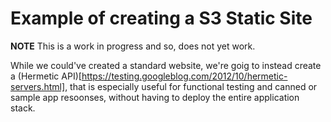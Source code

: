 # Example of creating a S3 Static Site

**NOTE** This is a work in progress and so, does not yet work.

While we could've created a standard website, we're goig to instead create a (Hermetic API)[https://testing.googleblog.com/2012/10/hermetic-servers.html], that is especially useful for functional testing and canned or sample app resoonses, without having to deploy the entire application stack.

